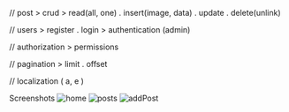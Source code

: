 // post > crud > read(all, one) . insert(image, data) . update . delete(unlink)

// users > register . login > authentication (admin)

// authorization > permissions

// pagination > limit . offset

// localization ( a, e )

Screenshots
![home](https://github.com/user-attachments/assets/dee7e998-66dc-4ffd-a6df-0de1c3c93c90)
![posts](https://github.com/user-attachments/assets/08c8ee7d-5f55-4106-9c29-fb371bac51b0)
![addPost](https://github.com/user-attachments/assets/82fa2c67-cd40-46e2-9ab7-0a9532074a71)
